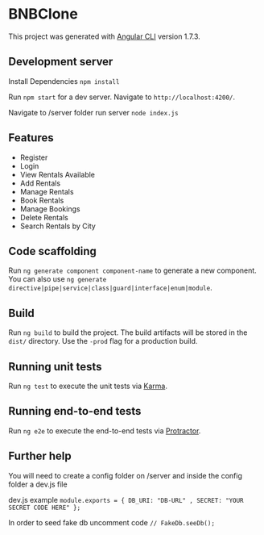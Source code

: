 # BNBClone

This project was generated with [Angular CLI](https://github.com/angular/angular-cli) version 1.7.3.

## Development server

Install Dependencies `npm install`

Run `npm start` for a dev server. Navigate to `http://localhost:4200/`. 

Navigate to /server folder run server `node index.js`

## Features

* Register
* Login
* View Rentals Available
* Add Rentals
* Manage Rentals
* Book Rentals
* Manage Bookings
* Delete Rentals
* Search Rentals by City

## Code scaffolding

Run `ng generate component component-name` to generate a new component. You can also use `ng generate directive|pipe|service|class|guard|interface|enum|module`.

## Build

Run `ng build` to build the project. The build artifacts will be stored in the `dist/` directory. Use the `-prod` flag for a production build.

## Running unit tests

Run `ng test` to execute the unit tests via [Karma](https://karma-runner.github.io).

## Running end-to-end tests

Run `ng e2e` to execute the end-to-end tests via [Protractor](http://www.protractortest.org/).

## Further help

You will need to create a config folder on /server and inside the config folder a dev.js file

dev.js example
`module.exports = {
  DB_URI: "DB-URL" ,
  SECRET: "YOUR SECRET CODE HERE"
};`

In order to seed fake db uncomment code 
`// FakeDb.seeDb();`
